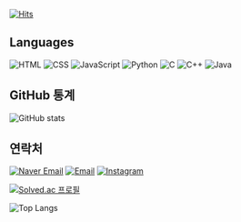 [![Hits](https://hits.seeyoufarm.com/api/count/incr/badge.svg?url=https%3A%2F%2Fgithub.com%2Fchohs4164&count_bg=%2379C83D&title_bg=%23555555&icon=&icon_color=%23E7E7E7&title=hits&edge_flat=false)](https://hits.seeyoufarm.com)

## Languages

![HTML](https://img.shields.io/badge/-HTML-E34F26?style=flat&logo=html5&logoColor=white)
![CSS](https://img.shields.io/badge/-CSS-1572B6?style=flat&logo=css3&logoColor=white)
![JavaScript](https://img.shields.io/badge/-JavaScript-F7DF1E?style=flat&logo=javascript&logoColor=white)
![Python](https://img.shields.io/badge/-Python-3776AB?style=flat&logo=python&logoColor=white)
![C](https://img.shields.io/badge/-C-A8B9CC?style=flat&logo=c&logoColor=white)
![C++](https://img.shields.io/badge/-C++-00599C?style=flat&logo=c%2B%2B&logoColor=white)
![Java](https://img.shields.io/badge/-Java-007396?style=flat&logo=java&logoColor=white)

## GitHub 통계

![GitHub stats](https://github-readme-stats.vercel.app/api?username=chohs4164&theme=rose_pine&show_icons=true&count_private=true&hide=contribs)

## 연락처
[![Naver Email](https://img.shields.io/badge/Naver%20Email-03C75A?style=flat&logo=naver&logoColor=white)](chohs4164@naver.com)
[![Email](https://img.shields.io/badge/Email-D14836?style=flat&logo=gmail&logoColor=white)](chohs173300@gmail.com)
[![Instagram](https://img.shields.io/badge/Instagram-E4405F?style=flat&logo=instagram&logoColor=white)](https://www.instagram.com/[billion_h_s])

[![Solved.ac 프로필](http://mazassumnida.wtf/api/v2/generate_badge?boj=chohs4164)](https://solved.ac/chohs4164)

![Top Langs](https://github-readme-stats.vercel.app/api/top-langs/?username=chohs4164&layout=compact)
